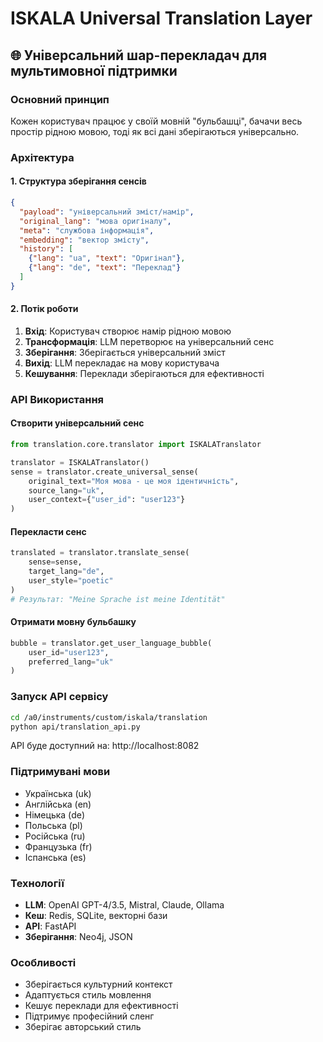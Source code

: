 # ISKALA Universal Translation Layer

## 🌐 Універсальний шар-перекладач для мультимовної підтримки

### Основний принцип
Кожен користувач працює у своїй мовній "бульбашці", бачачи весь простір рідною мовою, тоді як всі дані зберігаються універсально.

### Архітектура

#### 1. Структура зберігання сенсів
```json
{
  "payload": "універсальний зміст/намір",
  "original_lang": "мова оригіналу",
  "meta": "службова інформація",
  "embedding": "вектор змісту",
  "history": [
    {"lang": "ua", "text": "Оригінал"},
    {"lang": "de", "text": "Переклад"}
  ]
}
```

#### 2. Потік роботи
1. **Вхід**: Користувач створює намір рідною мовою
2. **Трансформація**: LLM перетворює на універсальний сенс
3. **Зберігання**: Зберігається універсальний зміст
4. **Вихід**: LLM перекладає на мову користувача
5. **Кешування**: Переклади зберігаються для ефективності

### API Використання

#### Створити універсальний сенс
```python
from translation.core.translator import ISKALATranslator

translator = ISKALATranslator()
sense = translator.create_universal_sense(
    original_text="Моя мова - це моя ідентичність",
    source_lang="uk",
    user_context={"user_id": "user123"}
)
```

#### Перекласти сенс
```python
translated = translator.translate_sense(
    sense=sense,
    target_lang="de",
    user_style="poetic"
)
# Результат: "Meine Sprache ist meine Identität"
```

#### Отримати мовну бульбашку
```python
bubble = translator.get_user_language_bubble(
    user_id="user123",
    preferred_lang="uk"
)
```

### Запуск API сервісу
```bash
cd /a0/instruments/custom/iskala/translation
python api/translation_api.py
```

API буде доступний на: http://localhost:8082

### Підтримувані мови
- Українська (uk)
- Англійська (en)
- Німецька (de)
- Польська (pl)
- Російська (ru)
- Французька (fr)
- Іспанська (es)

### Технології
- **LLM**: OpenAI GPT-4/3.5, Mistral, Claude, Ollama
- **Кеш**: Redis, SQLite, векторні бази
- **API**: FastAPI
- **Зберігання**: Neo4j, JSON

### Особливості
- Зберігається культурний контекст
- Адаптується стиль мовлення
- Кешує переклади для ефективності
- Підтримує професійний сленг
- Зберігає авторський стиль
